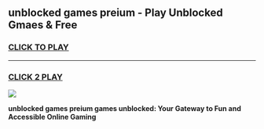 
## unblocked games preium - Play Unblocked Gmaes & Free
<h3>
<a href="https://premium.freeplayer.one?title=unblocked_games_preium&ref=20F">CLICK TO PLAY</a></h3>
<hr>

<h3>
<a href="https://premium.freeplayer.one?title=unblocked_games_preium&ref=20F">CLICK 2 PLAY</a>
  
</h3>

<a href="https://premium.freeplayer.one?title=unblocked_games_preium&ref=20F/"><img src="https://clearcache.store/games.png"></a>


**unblocked games preium games unblocked: Your Gateway to Fun and Accessible Online Gaming**
